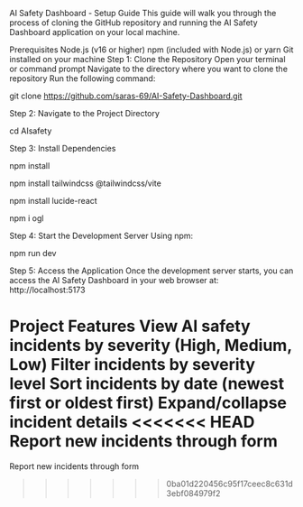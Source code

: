 AI Safety Dashboard - Setup Guide
This guide will walk you through the process of cloning the GitHub repository and running the AI Safety Dashboard application on your local machine.

Prerequisites
Node.js (v16 or higher)
npm (included with Node.js) or yarn
Git installed on your machine
Step 1: Clone the Repository
Open your terminal or command prompt
Navigate to the directory where you want to clone the repository
Run the following command:

git clone https://github.com/saras-69/AI-Safety-Dashboard.git

Step 2: Navigate to the Project Directory

cd AIsafety

Step 3: Install Dependencies

npm install

npm install tailwindcss @tailwindcss/vite

npm install lucide-react

npm i ogl

Step 4: Start the Development Server
Using npm:

npm run dev

Step 5: Access the Application
Once the development server starts, you can access the AI Safety Dashboard in your web browser at: http://localhost:5173

Project Features
View AI safety incidents by severity (High, Medium, Low)
Filter incidents by severity level
Sort incidents by date (newest first or oldest first)
Expand/collapse incident details
<<<<<<< HEAD
Report new incidents through form
=======
Report new incidents through form
>>>>>>> 0ba01d220456c95f17ceec8c631d3ebf084979f2

